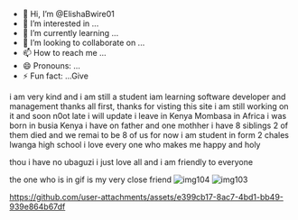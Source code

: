 - 👋 Hi, I’m @ElishaBwire01
- 👀 I’m interested in ...
- 🌱 I’m currently learning ...
- 💞️ I’m looking to collaborate on ...
- 📫 How to reach me ...
- 😄 Pronouns: ...
- ⚡ Fun fact: ...Give
<!---
ElishaBwire01/ElishaBwire01 is a ✨ special ✨ repository because its `README.md` (this file) appears on your GitHub profile.
You can click the Preview link to take a look at your changes.
--->
i am very kind and i am still a student 
iam learning software developer and management 
thanks all 
first, thanks for visting this site
i am still working on it and soon n0ot late 
i will update 
i leave in Kenya Mombasa in Africa
i was born in busia Kenya
i have on father and one mothher
i have 8 siblings 
2 of them died and we remai to be 8 of us
for now i am student in form 2  chales lwanga high school
i love every one who makes me happy and holy

thou i have no ubaguzi i just love all and i am   friendly to everyone 

the one who is in gif is my very close friend
![img104](https://github.com/user-attachments/assets/4db58875-05b9-4097-86e2-a8a50f8acb0f)
![img103](https://github.com/user-attachments/assets/9a25a8ea-de49-47f0-b300-afad2b27eb77)


https://github.com/user-attachments/assets/e399cb17-8ac7-4bd1-bb49-939e864b67df

